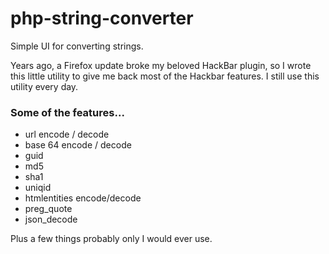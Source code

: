 # php-string-converter
Simple UI for converting strings.

Years ago, a Firefox update broke my beloved HackBar plugin, so I wrote this little utility to give me back most of the Hackbar features. I still use this utility every day.

### Some of the features...

- url encode / decode
- base 64 encode / decode
- guid
- md5
- sha1
- uniqid
- htmlentities encode/decode
- preg_quote
- json_decode

Plus a few things probably only I would ever use.